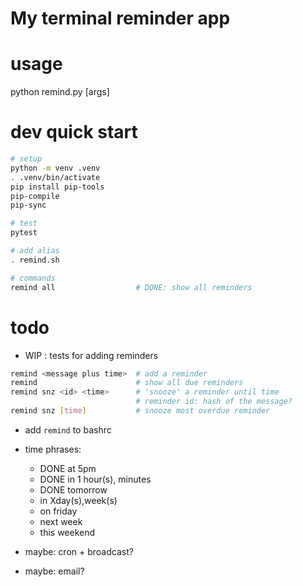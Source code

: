 # My terminal reminder app

# usage
python remind.py [args]

# dev quick start
```sh
# setup
python -m venv .venv
. .venv/bin/activate
pip install pip-tools
pip-compile
pip-sync

# test
pytest

# add alias
. remind.sh

# commands
remind all                  # DONE: show all reminders
```

# todo
- WIP : tests for adding reminders
```sh
remind <message plus time>  # add a reminder
remind                      # show all due reminders
remind snz <id> <time>      # 'snooze' a reminder until time
                            # reminder id: hash of the message?
remind snz [time]           # snooze most overdue reminder
```
- add `remind` to bashrc
- time phrases:
    - DONE at 5pm
    - DONE in 1 hour(s), minutes
    - DONE tomorrow
    - in Xday(s),week(s)
    - on friday
    - next week
    - this weekend

- maybe: cron + broadcast?
- maybe: email?
